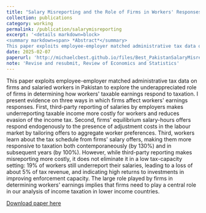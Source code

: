 ```yaml
---
title: "Salary Misreporting and the Role of Firms in Workers' Responses to Taxes: Evidence from Pakistan"
collection: publications
category: working
permalink: /publication/salarymisreporting
excerpt: '<details markdown=block>
<summary markdown=span> *Abstract*</summary> 
This paper exploits employee-employer matched administrative tax data on firms and salaried workers in Pakistan to explore the underappreciated role of firms in determining how workers&apos; taxable earnings respond to taxation. I present evidence on three ways in which firms affect workers&apos; earnings responses. First, third-party reporting of salaries by employers makes underreporting taxable income more costly for workers and reduces evasion of the income tax. Second, firms&apos; equilibrium salary-hours offers respond endogenously to the presence of adjustment costs in the labour market by tailoring offers to aggregate worker preferences. Third, workers learn about the tax schedule from firms&apos; salary offers, making them more responsive to taxation both contemporaneously (by 130%) and in subsequent years (by 100%). However, while third-party reporting makes misreporting more costly, it does not eliminate it in a low tax-capacity setting: 19% of workers still underreport their salaries, leading to a loss of about 5% of tax revenue, and indicating high returns to investments in improving enforcement capacity. The large role played by firms in determining workers&apos; earnings implies that firms need to play a central role in our analysis of income taxation in lower income countries.'
date: 2025-02-07
paperurl: 'http://michaelcbest.github.io/files/Best_PakistanSalaryMisreporting_Feb2025.pdf'
note: 'Revise and resubmit, Review of Economics and Statistics'
---
```

 
This paper exploits employee-employer matched administrative tax data on firms and salaried workers in Pakistan to explore the underappreciated role of firms in determining how workers&apos; taxable earnings respond to taxation. I present evidence on three ways in which firms affect workers&apos; earnings responses. First, third-party reporting of salaries by employers makes underreporting taxable income more costly for workers and reduces evasion of the income tax. Second, firms&apos; equilibrium salary-hours offers respond endogenously to the presence of adjustment costs in the labour market by tailoring offers to aggregate worker preferences. Third, workers learn about the tax schedule from firms&apos; salary offers, making them more responsive to taxation both contemporaneously (by 130%) and in subsequent years (by 100%). However, while third-party reporting makes misreporting more costly, it does not eliminate it in a low tax-capacity setting: 19% of workers still underreport their salaries, leading to a loss of about 5% of tax revenue, and indicating high returns to investments in improving enforcement capacity. The large role played by firms in determining workers&apos; earnings implies that firms need to play a central role in our analysis of income taxation in lower income countries.

[Download paper here](http://michaelcbest.github.io/files/Best_PakistanSalaryMisreporting_Feb2025.pdf)
